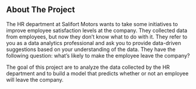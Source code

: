 <!-- ABOUT THE PROJECT -->
## About The Project

The HR department at Salifort Motors wants to take some initiatives to improve employee satisfaction levels at the company. They collected data from employees, but now they don’t know what to do with it. They refer to you as a data analytics professional and ask you to provide data-driven suggestions based on your understanding of the data. They have the following question: what’s likely to make the employee leave the company?

The goal of this project are to analyze the data collected by the HR department and to build a model that predicts whether or not an employee will leave the company. 
